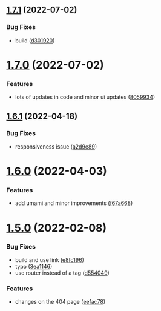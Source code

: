 ## [1.7.1](https://github.com/johntarus/portfolio-site/compare/v1.7.0...v1.7.1) (2022-07-02)

### Bug Fixes

-   build ([d301920](https://github.com/johntarus/portfolio-site/commit/d30192098803f2b28c8dc8ccb1406287b19c2cbc))

# [1.7.0](https://github.com/johntarus/portfolio-site/compare/v1.6.1...v1.7.0) (2022-07-02)

### Features

-   lots of updates in code and minor ui updates ([8059934](https://github.com/johntarus/portfolio-site/commit/805993484af9bdbabf6d269155b8ebeecfcbadc3))

## [1.6.1](https://github.com/johntarus/portfolio-site/compare/v1.6.0...v1.6.1) (2022-04-18)

### Bug Fixes

-   responsiveness issue ([a2d9e89](https://github.com/johntarus/portfolio-site/commit/a2d9e89b5c0c7cbfca5015517e78b0cb8e96ff10))

# [1.6.0](https://github.com/johntarus/portfolio-site/compare/v1.5.0...v1.6.0) (2022-04-03)

### Features

-   add umami and minor improvements ([f67a668](https://github.com/johntarus/portfolio-site/commit/f67a6688b3f452bf492abf9582ff4af2637a4ccd))

# [1.5.0](https://github.com/johntarus/portfolio-site/compare/v1.4.2...v1.5.0) (2022-02-08)

### Bug Fixes

-   build and use link ([e8fc196](https://github.com/johntarus/portfolio-site/commit/e8fc1965d0f7d77fec6aecd0f0e8b8e8791f9312))
-   typo ([3ea1146](https://github.com/johntarus/portfolio-site/commit/3ea11468f2aa841de16712e253a03c941ae77f85))
-   use router instead of a tag ([d554049](https://github.com/johntarus/portfolio-site/commit/d554049f05bae4cde300afa6d152f7b39f45adeb))

### Features

-   changes on the 404 page ([eefac78](https://github.com/johntarus/portfolio-site/commit/eefac7857de018db1906f82d7cc1aef7204490bd))
